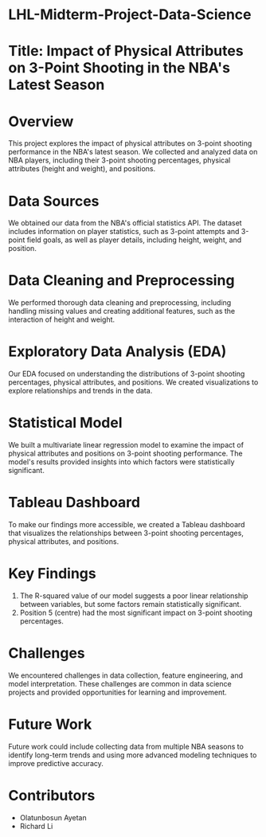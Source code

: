 # LHL-Midterm-Project-Data-Science

# Title: Impact of Physical Attributes on 3-Point Shooting in the NBA's Latest Season


# Overview

This project explores the impact of physical attributes on 3-point shooting performance in the NBA's latest season. We collected and analyzed data on NBA players, including their 3-point shooting percentages, physical attributes (height and weight), and positions.

# Data Sources

We obtained our data from the NBA's official statistics API. The dataset includes information on player statistics, such as 3-point attempts and 3-point field goals, as well as player details, including height, weight, and position.

# Data Cleaning and Preprocessing

We performed thorough data cleaning and preprocessing, including handling missing values and creating additional features, such as the interaction of height and weight.

# Exploratory Data Analysis (EDA)

Our EDA focused on understanding the distributions of 3-point shooting percentages, physical attributes, and positions. We created visualizations to explore relationships and trends in the data.

# Statistical Model

We built a multivariate linear regression model to examine the impact of physical attributes and positions on 3-point shooting performance. The model's results provided insights into which factors were statistically significant.

# Tableau Dashboard

To make our findings more accessible, we created a Tableau dashboard that visualizes the relationships between 3-point shooting percentages, physical attributes, and positions.

# Key Findings

1. The R-squared value of our model suggests a poor linear relationship between variables, but some factors remain statistically significant.
2. Position 5 (centre) had the most significant impact on 3-point shooting percentages.

# Challenges
We encountered challenges in data collection, feature engineering, and model interpretation. These challenges are common in data science projects and provided opportunities for learning and improvement.

# Future Work

Future work could include collecting data from multiple NBA seasons to identify long-term trends and using more advanced modeling techniques to improve predictive accuracy.

# Contributors

* Olatunbosun Ayetan
* Richard Li
